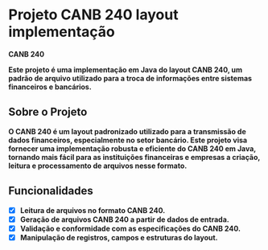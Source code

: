 # Projeto CANB 240 layout implementação

<a><strong>CANB 240<strong/><a>

Este projeto é uma implementação em Java do layout CANB 240, um padrão de arquivo utilizado para a troca de informações entre sistemas financeiros e bancários.

## Sobre o Projeto

O CANB 240 é um layout padronizado utilizado para a transmissão de dados financeiros, especialmente no setor bancário. Este projeto visa fornecer uma implementação robusta e eficiente do CANB 240 em Java, tornando mais fácil para as instituições financeiras e empresas a criação, leitura e processamento de arquivos nesse formato.

## Funcionalidades

- [x] Leitura de arquivos no formato CANB 240.
- [x] Geração de arquivos CANB 240 a partir de dados de entrada.
- [x] Validação e conformidade com as especificações do CANB 240.
- [x] Manipulação de registros, campos e estruturas do layout.
